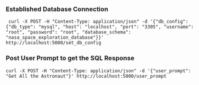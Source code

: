 ### Established Database Connection
```shell
 curl -X POST -H "Content-Type: application/json" -d '{"db_config": {"db_type": "mysql", "host": "localhost", "port": "3305", "username": "root", "password": "root", "database_schema": "nasa_space_exploration_database"}}' http://localhost:5000/set_db_config
```

### Post User Prompt to get the SQL Response
```shell
curl -X POST -H "Content-Type: application/json" -d '{"user_prompt": "Get All the Astronaut"}' http://localhost:5000/user_prompt
```
